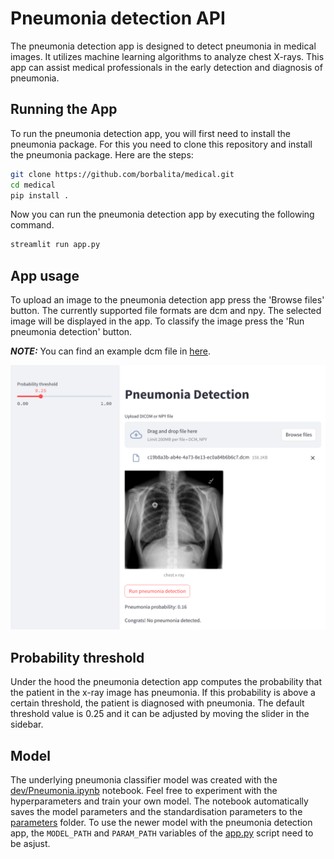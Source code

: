 # Pneumonia detection API

The pneumonia detection app is designed to detect pneumonia in medical images. It utilizes machine learning algorithms to analyze chest X-rays. This app can assist medical professionals in the early detection and diagnosis of pneumonia.

## Running the App

To run the pneumonia detection app, you will first need to install the pneumonia package. For this you need to clone this repository and install the pneumonia package. Here are the steps:

```bash
git clone https://github.com/borbalita/medical.git
cd medical
pip install .
```

Now you can run the pneumonia detection app by executing the following command.

```bash
streamlit run app.py
```

## App usage

To upload an image to the pneumonia detection app press the 'Browse files' button. The currently supported file formats are dcm and npy. The selected image will be displayed in the app. To classify the image press the 'Run pneumonia detection' button.

**_NOTE:_** You can find an example dcm file in [here](docs/images/example.dcm).

![pneumonia detection app](docs/images/pneumonia_app.png)

## Probability threshold

Under the hood the pneumonia detection app computes the probability that the patient in the x-ray image has pneumonia. If this probability is above a certain threshold, the patient is diagnosed with pneumonia. The default threshold value is 0.25 and it can be adjusted by moving the slider in the sidebar.

## Model

The underlying pneumonia classifier model was created with the [dev/Pneumonia.ipynb](dev/Pneumonia.ipynb) notebook. Feel free to experiment with the hyperparameters and train your own model. The notebook automatically saves the model parameters and the standardisation parameters to the [parameters](parameters) folder. To use the newer model with the pneumonia detection app, the `MODEL_PATH` and `PARAM_PATH` variables of the [app.py](app.py) script need to be asjust.
